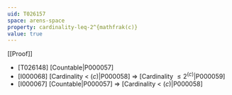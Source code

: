 ```yaml
---
uid: T026157
space: arens-space
property: cardinality-leq-2^{mathfrak(c)}
value: true
---
```

[[Proof]]

* [T026148] [Countable|P000057]
* [I000068] [Cardinality < $\mathfrak(c)$|P000058] => [Cardinality $\leq 2^{\mathfrak(c)}$|P000059]
* [I000067] [Countable|P000057] => [Cardinality < $\mathfrak(c)$|P000058]

